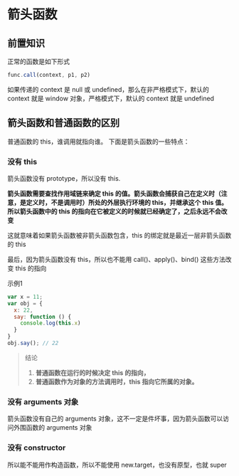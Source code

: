 # 箭头函数

## 前置知识
正常的函数是如下形式
```javascript
func.call(context, p1, p2)
```
如果传递的 context 是 null 或 undefined，那么在非严格模式下，默认的 context 就是 window 对象，严格模式下，默认的 context 就是 undefined 


## 箭头函数和普通函数的区别
普通函数的 this，谁调用就指向谁。
下面是箭头函数的一些特点：

### 没有 this
箭头函数没有 prototype，所以没有 this.

**箭头函数需要查找作用域链来确定 this 的值。箭头函数会捕获自己在定义时（注意，是定义时，不是调用时）所处的外层执行环境的 this，并继承这个 this 值。所以箭头函数中的 this 的指向在它被定义的时候就已经确定了，之后永远不会改变**

这就意味着如果箭头函数被非箭头函数包含，this 的绑定就是最近一层非箭头函数的 this

最后，因为箭头函数没有 this，所以也不能用 call()、apply()、bind() 这些方法改变 this 的指向

示例1
```javascript
var x = 11;
var obj = {
  x: 22,
  say: function () {
    console.log(this.x)
  }
}
obj.say(); // 22
```
> 结论
> 1. **普通函数在运行的时候决定 this 的指向，**
> 2. **普通函数作为对象的方法调用时，this 指向它所属的对象。**

  
### 没有 arguments 对象
箭头函数没有自己的 arguments 对象，这不一定是件坏事，因为箭头函数可以访问外围函数的 arguments 对象

### 没有 constructor
所以能不能用作构造函数，所以不能使用 new.target，也没有原型，也就 super

